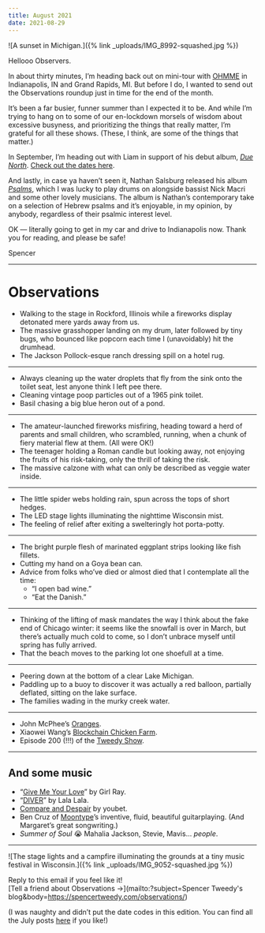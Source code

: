 ```yaml
---
title: August 2021
date: 2021-08-29
---
```


![A sunset in Michigan.]({% link _uploads/IMG_8992-squashed.jpg %})

Hellooo Observers.

In about thirty minutes, I’m heading back out on mini-tour with [OHMME](https://www.instagram.com/ohmmemusic/) in Indianapolis, IN and Grand Rapids, MI. But before I do, I wanted to send out the Observations roundup just in time for the end of the month.

It’s been a far busier, funner summer than I expected it to be. And while I’m trying to hang on to some of our en-lockdown morsels of wisdom about excessive busyness, and prioritizing the things that really matter, I’m grateful for all these shows. (These, I think, are some of the things that matter.)

In September, I’m heading out with Liam in support of his debut album, *[Due North](https://liamkazar.bandcamp.com/album/due-north)*. [Check out the dates here](https://www.instagram.com/p/CTKgiDmrC5s/).

And lastly, in case ya haven’t seen it, Nathan Salsburg released his album *[Psalms](https://nathansalsburg.bandcamp.com/album/psalms)*, which I was lucky to play drums on alongside bassist Nick Macri and some other lovely musicians. The album is Nathan’s contemporary take on a selection of Hebrew psalms and it’s enjoyable, in my opinion, by anybody, regardless of their psalmic interest level.

OK — literally going to get in my car and drive to Indianapolis now. Thank you for reading, and please be safe!

Spencer

***

# Observations

* Walking to the stage in Rockford, Illinois while a fireworks display detonated mere yards away from us.
* The massive grasshopper landing on my drum, later followed by tiny bugs, who bounced like popcorn each time I (unavoidably) hit the drumhead.
* The Jackson Pollock-esque ranch dressing spill on a hotel rug.

***

* Always cleaning up the water droplets that fly from the sink onto the toilet seat, lest anyone think I left pee there.
* Cleaning vintage poop particles out of a 1965 pink toilet.
* Basil chasing a big blue heron out of a pond.

***

* The amateur-launched fireworks misfiring, heading toward a herd of parents and small children, who scrambled, running, when a chunk of fiery material flew at them. (All were OK!)
* The teenager holding a Roman candle but looking away, not enjoying the fruits of his risk-taking, only the thrill of taking the risk.
* The massive calzone with what can only be described as veggie water inside.

***

* The little spider webs holding rain, spun across the tops of short hedges.
* The LED stage lights illuminating the nighttime Wisconsin mist.
* The feeling of relief after exiting a swelteringly hot porta-potty.

***

* The bright purple flesh of marinated eggplant strips looking like fish fillets.
* Cutting my hand on a Goya bean can.
* Advice from folks who’ve died or almost died that I contemplate all the time:
	* “I open bad wine.”
	* “Eat the Danish.”

***

* Thinking of the lifting of mask mandates the way I think about the fake end of Chicago winter: it seems like the snowfall is over in March, but there’s actually much cold to come, so I don’t unbrace myself until spring has fully arrived.
* That the beach moves to the parking lot one shoefull at a time.

***

* Peering down at the bottom of a clear Lake Michigan.
* Paddling up to a buoy to discover it was actually a red balloon, partially deflated, sitting on the lake surface.
* The families wading in the murky creek water.

***

* John McPhee’s [Oranges](https://bookshop.org/a/10169/9780374512972).
* Xiaowei Wang’s [Blockchain Chicken Farm](https://bookshop.org/a/10169/9780374538668).
* Episode 200 (!!!) of the [Tweedy Show](https://tweedyshow.com/).

***

## And some music
* “[Give Me Your Love](https://girlray.bandcamp.com/track/give-me-your-love-radio-edit)” by Girl Ray.
* “[DIVER](https://lalabandlala.bandcamp.com/track/diver)” by Lala Lala.
* [Compare and Despair](https://youbetband.bandcamp.com/album/compare-and-despair) by youbet.
* Ben Cruz of [Moontype](https://moontype.bandcamp.com/album/bodies-of-water)’s inventive, fluid, beautiful guitarplaying. (And Margaret’s great songwriting.)
* *Summer of Soul* 😭 Mahalia Jackson, Stevie, Mavis… *people*.

***

![The stage lights and a campfire illuminating the grounds at a tiny music festival in Wisconsin.]({% link _uploads/IMG_9052-squashed.jpg %})

Reply to this email if you feel like it!  
[Tell a friend about Observations &rarr;](mailto:?subject=Spencer Tweedy's blog&body=https://spencertweedy.com/observations/)

(I was naughty and didn’t put the date codes in this edition. You can find all the July posts [here](https://spencertweedy.com/observations/202107/) if you like!)